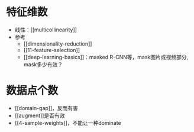 # 特征维数
- 线性：[[multicollinearity]]
- 参考
  - [[dimensionality-reduction]]
  - [[11-feature-selection]]
  - [[deep-learning-basics]]：masked R-CNN等，mask图片或视频部分, mask多少有效？
# 数据点个数
- [[domain-gap]]，反而有害
- [[augment]]是否有效
- [[4-sample-weights]]，不能让一种dominate